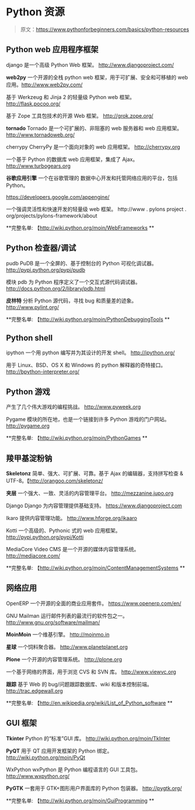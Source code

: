 # Python 资源

> 原文：<https://www.pythonforbeginners.com/basics/python-resources>

## Python web 应用程序框架

django 是一个高级 Python Web 框架。
http://www.djangoproject.com/

**web2py**
一个开源的全栈 python web 框架，用于可扩展、安全和可移植的
web 应用。http://www.web2py.com/

基于 Werkzeug 和 Jinja 2 的轻量级 Python web 框架。
http://flask.pocoo.org/

基于 Zope 工具包技术的开源 Web 框架。
http://grok.zope.org/

**tornado**
Tornado 是一个可扩展的、非阻塞的 web 服务器和 web 应用框架。
http://www.tornadoweb.org/

cherrypy
CherryPy 是一个面向对象的 web 应用框架。
http://cherrypy.org

一个基于 Python 的数据库 web 应用框架，集成了 Ajax。
http://www.turbogears.org

**谷歌应用引擎** 一个在谷歌管理的
数据中心开发和托管网络应用的平台，包括 Python。

https://developers.google.com/appengine/

一个强调灵活性和快速开发的轻量级 web 框架。
http://www . pylons project . org/projects/pylons-framework/about

**完整名单:
【http://wiki.python.org/moin/WebFrameworks **

## Python 检查器/调试

pudb
PuDB 是一个全屏的、基于控制台的 Python 可视化调试器。
http://pypi.python.org/pypi/pudb

模块 pdb 为 Python 程序定义了一个交互式源代码调试器。
http://docs.python.org/2/library/pdb.html

**皮林特**
分析 Python 源代码，寻找 bug 和质量差的迹象。
http://www.pylint.org/

**完整名单:
【http://wiki.python.org/moin/PythonDebuggingTools **

## Python shell

ipython
一个用 python 编写并为其设计的开发 shell。
http://ipython.org/

用于 Linux、BSD、OS X 和 Windows 的 python 解释器的奇特接口。
http://bpython-interpreter.org/

## Python 游戏

产生了几个伟大游戏的编程挑战。
http://www.pyweek.org

Pygame 模块的所在地，也是一个链接到许多 Python 游戏的门户网站。
http://pygame.org

**完整名单:
【http://wiki.python.org/moin/PythonGames **

## 羧甲基淀粉钠

**Skeletonz**
简单、强大、可扩展、可靠。基于 Ajax 的编辑器，支持拼写检查
& UTF-8。【http://orangoo.com/skeletonz/ 

**夹层**
一个强大、一致、灵活的内容管理平台。
http://mezzanine.jupo.org

Django
Django 为内容管理提供基础支持。
https://www.djangoproject.com

Ikaro
提供内容管理功能。
http://www.hforge.org/ikaaro

Kotti
一个高级的、Pythonic 式的 web 应用框架。
http://pypi.python.org/pypi/Kotti

MediaCore Video CMS
是一个开源的媒体内容管理系统。
http://mediacore.com/

**完整名单:
【http://wiki.python.org/moin/ContentManagementSystems **

## 网络应用

OpenERP
一个开源的全面的商业应用套件。
https://www.openerp.com/en/

GNU Mailman
运行邮件列表的最流行的软件包之一。
http://www.gnu.org/software/mailman/

**MoinMoin**
一个维基引擎。
http://moinmo.in

**星球**
一个饲料聚合器。
http://www.planetplanet.org

**Plone**
一个开源的内容管理系统。
http://plone.org

一个基于网络的界面，用于浏览 CVS 和 SVN 库。
http://www.viewvc.org

**跟踪**
基于 Web 的 bug/问题跟踪数据库、wiki 和版本控制前端。
http://trac.edgewall.org

**完整名单:
【http://en.wikipedia.org/wiki/List_of_Python_software **

## GUI 框架

**Tkinter**
Python 的“标准”GUI 库。
http://wiki.python.org/moin/TkInter

**PyQT**
用于 QT 应用开发框架的 Python 绑定。
http://wiki.python.org/moin/PyQt

WxPython
wxPython 是 Python 编程语言的 GUI 工具包。
http://www.wxpython.org/

**PyGTK**
一套用于 GTK+图形用户界面库的 Python 包装器。
http://pygtk.org/

**完整名单:
【http://wiki.python.org/moin/GuiProgramming **
